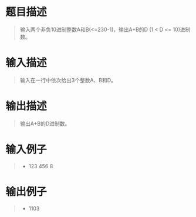 # 题目描述
> 输入两个非负10进制整数A和B(<=230-1)，输出A+B的D (1 < D <= 10)进制数。

# 输入描述
> 输入在一行中依次给出3个整数A、B和D。

# 输出描述
> 输出A+B的D进制数。

# 输入例子
>* 123 456 8

# 输出例子
>* 1103
